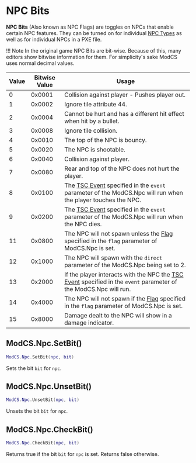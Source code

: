 # NPC Bits

**NPC Bits** (Also known as NPC Flags) are toggles on NPCs that enable certain NPC features. They can be turned on for individual [NPC Types](/api/objects/npc/id/) as well as for individual NPCs in a PXE file.

!!! Note
	In the original game NPC Bits are bit-wise. Because of this, many editors show bitwise information for them. For simplicity's sake ModCS uses normal decimal values.

| Value | Bitwise Value | Usage                                                        |
| ----- | ------------- | ------------------------------------------------------------ |
| 0     | 0x0001        | Collision against player - Pushes player out.                |
| 1     | 0x0002        | Ignore tile attribute 44.                                    |
| 2     | 0x0004        | Cannot be hurt and has a different hit effect when hit by a bullet. |
| 3     | 0x0008        | Ignore tile collision.                                       |
| 4     | 0x0010        | The top of the NPC is bouncy.                                |
| 5     | 0x0020        | The NPC is shootable.                                        |
| 6     | 0x0040        | Collision against player.                                    |
| 7     | 0x0080        | Rear and top of the NPC does not hurt the player.            |
| 8     | 0x0100        | The [TSC Event](/api/tsc/#events) specified in the `event` parameter of the ModCS.Npc will run when the player touches the NPC. |
| 9     | 0x0200        | The [TSC Event](/api/tsc/#events) specified in the `event` parameter of the ModCS.Npc will run when the NPC dies. |
| 11    | 0x0800        | The NPC will not spawn unless the [Flag](/api/flags/flag/) specified in the `flag` parameter of ModCS.Npc is set. |
| 12    | 0x1000        | The NPC will spawn with the `direct` parameter of the ModCS.Npc being set to 2. |
| 13    | 0x2000        | If the player interacts with the NPC the [TSC Event](/api/tsc/#events) specified in the `event` parameter of the ModCS.Npc will run. |
| 14    | 0x4000        | The NPC will not spawn if the [Flag](/api/flags/flag/) specified in the `flag` parameter of ModCS.Npc is set. |
| 15    | 0x8000        | Damage dealt to the NPC will show in a damage indicator.     |

## ModCS.Npc.SetBit()

```lua
ModCS.Npc.SetBit(npc, bit)
```

Sets the bit `bit` for `npc`.

## ModCS.Npc.UnsetBit()

```lua
ModCS.Npc.UnsetBit(npc, bit)
```

Unsets the bit `bit` for `npc`.

## ModCS.Npc.CheckBit()

```lua
ModCS.Npc.CheckBit(npc, bit)
```

Returns true if the bit `bit` for `npc` is set. Returns false otherwise.